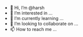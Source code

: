 - 👋 Hi, I’m @harsh
- 👀 I’m interested in ...
- 🌱 I’m currently learning ...
- 💞️ I’m looking to collaborate on ...
- 📫 How to reach me ...

<!---
harsh/harsh is a ✨ special ✨ repository because its `README.md` (this file) appears on your GitHub profile.
You can click the Preview link to take a look at your changes.
--->

